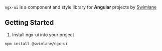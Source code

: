 `ngx-ui` is a component and style library for **Angular** projects by [Swimlane](https://github.com/swimlane)

## Getting Started

1. Install ngx-ui into your project

```bash
npm install @swimlane/ngx-ui
```
